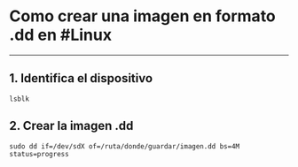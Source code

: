 # Como crear una imagen en formato .dd en #Linux

---
## 1. Identifica el dispositivo
```shell
lsblk
```
## 2. Crear la imagen .dd
```shell
sudo dd if=/dev/sdX of=/ruta/donde/guardar/imagen.dd bs=4M status=progress
```